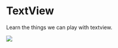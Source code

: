 # TextView

Learn the things we can play with textview.

<img src="https://github.com/sanjogshrestha/AndroidSeries/tree/master/TextView/screenshot/textview.png">
